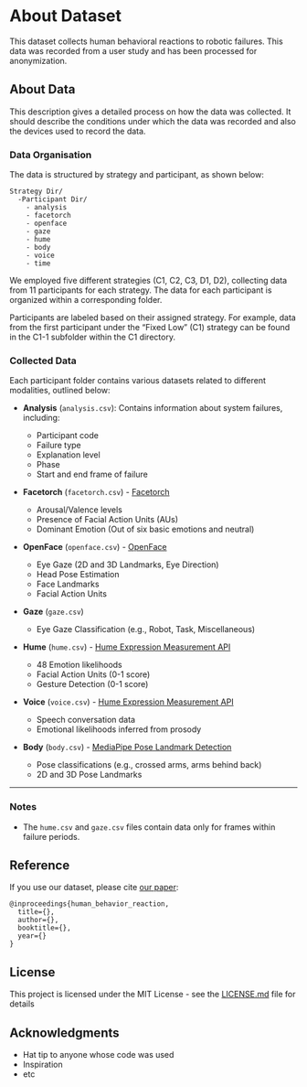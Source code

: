 # About Dataset

This dataset collects human behavioral reactions to robotic failures. This data was recorded from a user study and has been processed for anonymization.
## About Data 

This description gives a detailed process on how the data was collected. It should describe the conditions under which the data was recorded and also the devices used to record the data.

### Data Organisation

The data is structured by strategy and participant, as shown below:
```
Strategy Dir/
  -Participant Dir/
    - analysis
    - facetorch
    - openface
    - gaze
    - hume
    - body
    - voice
    - time
```
We employed five different strategies (C1, C2, C3, D1, D2), collecting data from 11 participants for each strategy. The data for each participant is organized within a corresponding folder.

Participants are labeled based on their assigned strategy. For example, data from the first participant under the “Fixed Low” (C1) strategy can be found in the C1-1 subfolder within the C1 directory.

### Collected Data 

Each participant folder contains various datasets related to different modalities, outlined below:

- **Analysis** (`analysis.csv`): Contains information about system failures, including:
  - Participant code
  - Failure type
  - Explanation level
  - Phase
  - Start and end frame of failure

- **Facetorch** (`facetorch.csv`) - [Facetorch](https://github.com/tomas-gajarsky/facetorch)
  - Arousal/Valence levels
  - Presence of Facial Action Units (AUs)
  - Dominant Emotion (Out of six basic emotions and neutral)

- **OpenFace** (`openface.csv`) - [OpenFace](https://github.com/TadasBaltrusaitis/OpenFace)
  - Eye Gaze (2D and 3D Landmarks, Eye Direction)
  - Head Pose Estimation
  - Face Landmarks
  - Facial Action Units 

- **Gaze** (`gaze.csv`)
  - Eye Gaze Classification (e.g., Robot, Task, Miscellaneous)

- **Hume** (`hume.csv`) - [Hume Expression Measurement API](https://www.hume.ai)
  - 48 Emotion likelihoods
  - Facial Action Units (0-1 score)
  - Gesture Detection (0-1 score)

- **Voice** (`voice.csv`) - [Hume Expression Measurement API](https://www.hume.ai)
  - Speech conversation data
  - Emotional likelihoods inferred from prosody

- **Body** (`body.csv`) - [MediaPipe Pose Landmark Detection](https://ai.google.dev/edge/mediapipe/solutions/vision/pose_landmarker)
  - Pose classifications (e.g., crossed arms, arms behind back)
  - 2D and 3D Pose Landmarks

---

### Notes

- The `hume.csv` and `gaze.csv` files contain data only for frames within failure periods.

## Reference

If you use our dataset, please cite [our paper]():

```
@inproceedings{human_behavior_reaction,
  title={},
  author={},
  booktitle={},
  year={}
}
```

## License

This project is licensed under the MIT License - see the [LICENSE.md](LICENSE.md) file for details

## Acknowledgments

* Hat tip to anyone whose code was used
* Inspiration
* etc
